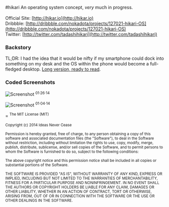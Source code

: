 #hikari
An operating system concept, *very* much in progress.<br/><br/>
Official Site: [http://hikar.io](http://hikar.io)<br/>
Dribbble: [http://dribbble.com/nokadota/projects/127021-hikari-OS](http://dribbble.com/nokadota/projects/127021-hikari-OS)<br/>
Twitter: [http://twitter.com/tadashihikari](http://twitter.com/tadashihikari)

### Backstory
TL;DR: I had the idea that it would be nifty if my smartphone could dock into something on my desk and the OS within the phone would become a full-fledged desktop. <a href="http://dsgn.io/thoughts/the-future-of-the-operating-system">Long version, ready to read</a>.

### Coded Screenshots
![Screenshot](http://hikar.io/images/in-progress/01-26-2014.png)
<sup>01&middot;26&middot;14

![Screenshot](http://hikar.io/images/in-progress/01-04-2014.png)
<sup>01&middot;04&middot;14

=
<sup>The MIT License (MIT)</sup>

<sup>Copyright (c) 2014 Ideas Never Cease</sup>

<sup>Permission is hereby granted, free of charge, to any person obtaining a copy of this software and associated documentation files (the "Software"), to deal in the Software without restriction, including without limitation the rights to use, copy, modify, merge, publish, distribute, sublicense, and/or sell copies of the Software, and to permit persons to whom the Software is furnished to do so, subject to the following conditions:</sup>

<sup>The above copyright notice and this permission notice shall be included in all copies or substantial portions of the Software.</sup>

<sup>THE SOFTWARE IS PROVIDED "AS IS", WITHOUT WARRANTY OF ANY KIND, EXPRESS OR IMPLIED, INCLUDING BUT NOT LIMITED TO THE WARRANTIES OF MERCHANTABILITY, FITNESS FOR A PARTICULAR PURPOSE AND NONINFRINGEMENT. IN NO EVENT SHALL THE AUTHORS OR COPYRIGHT HOLDERS BE LIABLE FOR ANY CLAIM, DAMAGES OR OTHER LIABILITY, WHETHER IN AN ACTION OF CONTRACT, TORT OR OTHERWISE, ARISING FROM, OUT OF OR IN CONNECTION WITH THE SOFTWARE OR THE USE OR OTHER DEALINGS IN THE SOFTWARE.</sup>

